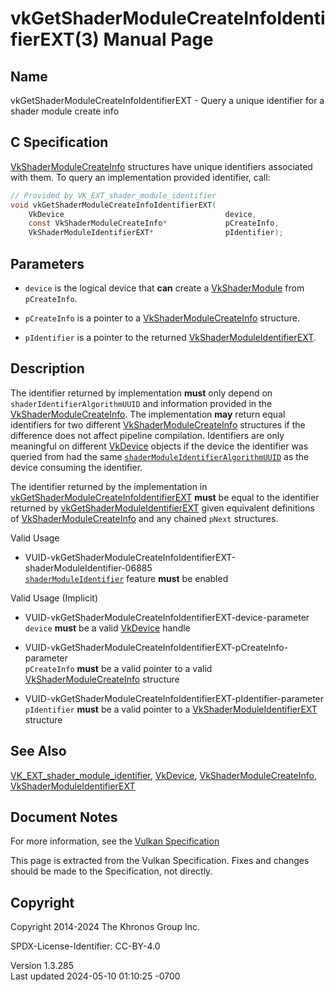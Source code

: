 # vkGetShaderModuleCreateInfoIdentifierEXT(3) Manual Page

## Name

vkGetShaderModuleCreateInfoIdentifierEXT - Query a unique identifier for
a shader module create info



## <a href="#_c_specification" class="anchor"></a>C Specification

[VkShaderModuleCreateInfo](https://registry.khronos.org/vulkan/specs/1.3-extensions/man/html/VkShaderModuleCreateInfo.html) structures
have unique identifiers associated with them. To query an implementation
provided identifier, call:

``` c
// Provided by VK_EXT_shader_module_identifier
void vkGetShaderModuleCreateInfoIdentifierEXT(
    VkDevice                                    device,
    const VkShaderModuleCreateInfo*             pCreateInfo,
    VkShaderModuleIdentifierEXT*                pIdentifier);
```

## <a href="#_parameters" class="anchor"></a>Parameters

- `device` is the logical device that **can** create a
  [VkShaderModule](https://registry.khronos.org/vulkan/specs/1.3-extensions/man/html/VkShaderModule.html) from `pCreateInfo`.

- `pCreateInfo` is a pointer to a
  [VkShaderModuleCreateInfo](https://registry.khronos.org/vulkan/specs/1.3-extensions/man/html/VkShaderModuleCreateInfo.html) structure.

- `pIdentifier` is a pointer to the returned
  [VkShaderModuleIdentifierEXT](https://registry.khronos.org/vulkan/specs/1.3-extensions/man/html/VkShaderModuleIdentifierEXT.html).

## <a href="#_description" class="anchor"></a>Description

The identifier returned by implementation **must** only depend on
`shaderIdentifierAlgorithmUUID` and information provided in the
[VkShaderModuleCreateInfo](https://registry.khronos.org/vulkan/specs/1.3-extensions/man/html/VkShaderModuleCreateInfo.html). The
implementation **may** return equal identifiers for two different
[VkShaderModuleCreateInfo](https://registry.khronos.org/vulkan/specs/1.3-extensions/man/html/VkShaderModuleCreateInfo.html) structures if
the difference does not affect pipeline compilation. Identifiers are
only meaningful on different [VkDevice](https://registry.khronos.org/vulkan/specs/1.3-extensions/man/html/VkDevice.html) objects if the
device the identifier was queried from had the same <a
href="https://registry.khronos.org/vulkan/specs/1.3-extensions/html/vkspec.html#limits-shaderModuleIdentifierAlgorithmUUID"
target="_blank"
rel="noopener"><code>shaderModuleIdentifierAlgorithmUUID</code></a> as
the device consuming the identifier.

The identifier returned by the implementation in
[vkGetShaderModuleCreateInfoIdentifierEXT](https://registry.khronos.org/vulkan/specs/1.3-extensions/man/html/vkGetShaderModuleCreateInfoIdentifierEXT.html)
**must** be equal to the identifier returned by
[vkGetShaderModuleIdentifierEXT](https://registry.khronos.org/vulkan/specs/1.3-extensions/man/html/vkGetShaderModuleIdentifierEXT.html)
given equivalent definitions of
[VkShaderModuleCreateInfo](https://registry.khronos.org/vulkan/specs/1.3-extensions/man/html/VkShaderModuleCreateInfo.html) and any
chained `pNext` structures.

Valid Usage

- <a
  href="#VUID-vkGetShaderModuleCreateInfoIdentifierEXT-shaderModuleIdentifier-06885"
  id="VUID-vkGetShaderModuleCreateInfoIdentifierEXT-shaderModuleIdentifier-06885"></a>
  VUID-vkGetShaderModuleCreateInfoIdentifierEXT-shaderModuleIdentifier-06885  
  <a
  href="https://registry.khronos.org/vulkan/specs/1.3-extensions/html/vkspec.html#features-shaderModuleIdentifier"
  target="_blank" rel="noopener"><code>shaderModuleIdentifier</code></a>
  feature **must** be enabled

Valid Usage (Implicit)

- <a
  href="#VUID-vkGetShaderModuleCreateInfoIdentifierEXT-device-parameter"
  id="VUID-vkGetShaderModuleCreateInfoIdentifierEXT-device-parameter"></a>
  VUID-vkGetShaderModuleCreateInfoIdentifierEXT-device-parameter  
  `device` **must** be a valid [VkDevice](https://registry.khronos.org/vulkan/specs/1.3-extensions/man/html/VkDevice.html) handle

- <a
  href="#VUID-vkGetShaderModuleCreateInfoIdentifierEXT-pCreateInfo-parameter"
  id="VUID-vkGetShaderModuleCreateInfoIdentifierEXT-pCreateInfo-parameter"></a>
  VUID-vkGetShaderModuleCreateInfoIdentifierEXT-pCreateInfo-parameter  
  `pCreateInfo` **must** be a valid pointer to a valid
  [VkShaderModuleCreateInfo](https://registry.khronos.org/vulkan/specs/1.3-extensions/man/html/VkShaderModuleCreateInfo.html) structure

- <a
  href="#VUID-vkGetShaderModuleCreateInfoIdentifierEXT-pIdentifier-parameter"
  id="VUID-vkGetShaderModuleCreateInfoIdentifierEXT-pIdentifier-parameter"></a>
  VUID-vkGetShaderModuleCreateInfoIdentifierEXT-pIdentifier-parameter  
  `pIdentifier` **must** be a valid pointer to a
  [VkShaderModuleIdentifierEXT](https://registry.khronos.org/vulkan/specs/1.3-extensions/man/html/VkShaderModuleIdentifierEXT.html)
  structure

## <a href="#_see_also" class="anchor"></a>See Also

[VK_EXT_shader_module_identifier](https://registry.khronos.org/vulkan/specs/1.3-extensions/man/html/VK_EXT_shader_module_identifier.html),
[VkDevice](https://registry.khronos.org/vulkan/specs/1.3-extensions/man/html/VkDevice.html),
[VkShaderModuleCreateInfo](https://registry.khronos.org/vulkan/specs/1.3-extensions/man/html/VkShaderModuleCreateInfo.html),
[VkShaderModuleIdentifierEXT](https://registry.khronos.org/vulkan/specs/1.3-extensions/man/html/VkShaderModuleIdentifierEXT.html)

## <a href="#_document_notes" class="anchor"></a>Document Notes

For more information, see the <a
href="https://registry.khronos.org/vulkan/specs/1.3-extensions/html/vkspec.html#vkGetShaderModuleCreateInfoIdentifierEXT"
target="_blank" rel="noopener">Vulkan Specification</a>

This page is extracted from the Vulkan Specification. Fixes and changes
should be made to the Specification, not directly.

## <a href="#_copyright" class="anchor"></a>Copyright

Copyright 2014-2024 The Khronos Group Inc.

SPDX-License-Identifier: CC-BY-4.0

Version 1.3.285  
Last updated 2024-05-10 01:10:25 -0700
